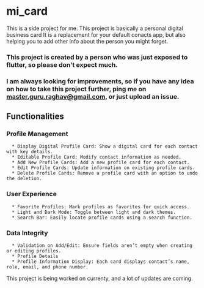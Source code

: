# mi_card

This is a side project for me. 
This project is basically a personal digital business card
It is a replacement for your default conacts app, but also helping you to add other info about the person you might forget.

### This project is created by a person who was just exposed to flutter, so please don't expect much.


### I am always looking for improvements, so if you have any idea on how to take this project further, ping me on master.guru.raghav@gmail.com, or just upload an issue.

## Functionalities
   ### Profile Management
      * Display Digital Profile Card: Show a digital card for each contact with key details.
      * Editable Profile Card: Modify contact information as needed.
      * Add New Profile Cards: Add a new profile card for each contact.
      * Edit Profile Cards: Update information on existing profile cards.
      * Delete Profile Cards: Remove a profile card with an option to undo the deletion.
   ### User Experience
      * Favorite Profiles: Mark profiles as favorites for quick access.
      * Light and Dark Mode: Toggle between light and dark themes.
      * Search Bar: Easily locate profile cards using a search function.
   ### Data Integrity
      * Validation on Add/Edit: Ensure fields aren’t empty when creating or editing profiles.
      * Profile Details
      * Profile Information Display: Each card displays contact’s name, role, email, and phone number.

This project is being worked on currenty, and a lot of updates are coming.

